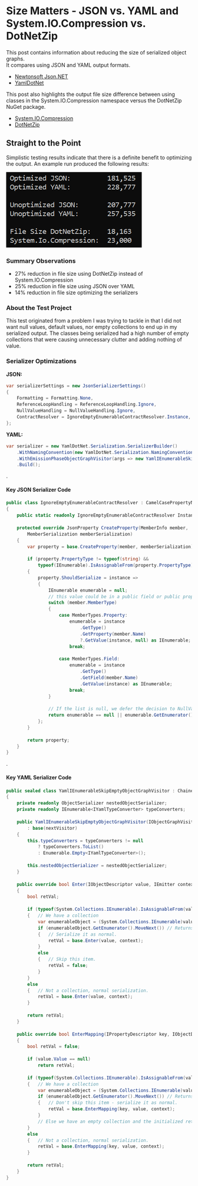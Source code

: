 # Size Matters - JSON vs. YAML and System.IO.Compression vs. DotNetZip

This post contains information about reducing the size of serialized object graphs.  
It compares using JSON and YAML output formats.
- [Newtonsoft Json.NET](https://www.newtonsoft.com/json)
- [YamlDotNet](https://github.com/aaubry/YamlDotNet)

This post also highlights the output file size difference between using classes in the System.IO.Compression namespace versus the DotNetZip NuGet package.
- [System.IO.Compression](https://docs.microsoft.com/en-us/dotnet/api/system.io.compression) 
- [DotNetZip](https://github.com/haf/DotNetZip.Semverd)

## Straight to the Point

Simplistic testing results indicate that there is a definite benefit to optimizing the output.  An example run produced the following results:

![Sample File Size Results](images/SampleFileSizeResults.png)

### Summary Observations

- 27% reduction in file size using DotNetZip instead of System.IO.Compression
- 25% reduction in file size using JSON over YAML
- 14% reduction in file size optimizing the serializers

### About the Test Project

This test originated from a problem I was trying to tackle in that I did not want null values, default values, 
nor empty collections to end up in my serialized output.  The classes being serialized had a high number of 
empty collections that were causing unnecessary clutter and adding nothing of value.

### Serializer Optimizations

__JSON:__
```c#
var serializerSettings = new JsonSerializerSettings()
{   
	Formatting = Formatting.None,
	ReferenceLoopHandling = ReferenceLoopHandling.Ignore,
	NullValueHandling = NullValueHandling.Ignore,
	ContractResolver = IgnoreEmptyEnumerableContractResolver.Instance,
};
```
  

__YAML:__
```c#
var serializer = new YamlDotNet.Serialization.SerializerBuilder()
	.WithNamingConvention(new YamlDotNet.Serialization.NamingConventions.CamelCaseNamingConvention())
	.WithEmissionPhaseObjectGraphVisitor(args => new YamlIEnumerableSkipEmptyObjectGraphVisitor(args.InnerVisitor, args.TypeConverters, args.NestedObjectSerializer))
	.Build();
```

.
  

#### Key JSON Serializer Code

```c#
public class IgnoreEmptyEnumerableContractResolver : CamelCasePropertyNamesContractResolver
{
	public static readonly IgnoreEmptyEnumerableContractResolver Instance = new IgnoreEmptyEnumerableContractResolver();

	protected override JsonProperty CreateProperty(MemberInfo member,
		MemberSerialization memberSerialization)
	{
		var property = base.CreateProperty(member, memberSerialization);

		if (property.PropertyType != typeof(string) &&
			typeof(IEnumerable).IsAssignableFrom(property.PropertyType))
		{
			property.ShouldSerialize = instance =>
			{
				IEnumerable enumerable = null;
				// this value could be in a public field or public property
				switch (member.MemberType)
				{
					case MemberTypes.Property:
						enumerable = instance
							.GetType()
							.GetProperty(member.Name)
							?.GetValue(instance, null) as IEnumerable;
						break;

					case MemberTypes.Field:
						enumerable = instance
							.GetType()
							.GetField(member.Name)
							.GetValue(instance) as IEnumerable;
						break;
				}

				// If the list is null, we defer the decision to NullValueHandling setting in the serializer settings.
				return enumerable == null || enumerable.GetEnumerator().MoveNext(); // Using MoveNext is more performant than using a "Count", which has to traverse the entire collection.
			};
		}

		return property;
	}
}
```

.
  

#### Key YAML Serializer Code

```c#
public sealed class YamlIEnumerableSkipEmptyObjectGraphVisitor : ChainedObjectGraphVisitor
{
	private readonly ObjectSerializer nestedObjectSerializer;
	private readonly IEnumerable<IYamlTypeConverter> typeConverters;

	public YamlIEnumerableSkipEmptyObjectGraphVisitor(IObjectGraphVisitor<IEmitter> nextVisitor, IEnumerable<IYamlTypeConverter> typeConverters, ObjectSerializer nestedObjectSerializer)
		: base(nextVisitor)
	{
		this.typeConverters = typeConverters != null
			? typeConverters.ToList()
			: Enumerable.Empty<IYamlTypeConverter>();

		this.nestedObjectSerializer = nestedObjectSerializer;
	}

	public override bool Enter(IObjectDescriptor value, IEmitter context)
	{
		bool retVal;

		if (typeof(System.Collections.IEnumerable).IsAssignableFrom(value.Value.GetType()))
		{   // We have a collection
			var enumerableObject = (System.Collections.IEnumerable)value.Value;
			if (enumerableObject.GetEnumerator().MoveNext()) // Returns true if the collection is not empty.
			{   // Serialize it as normal.
				retVal = base.Enter(value, context);
			}
			else
			{   // Skip this item.
				retVal = false;
			}
		}
		else
		{   // Not a collection, normal serialization.
			retVal = base.Enter(value, context);
		}

		return retVal;
	}

	public override bool EnterMapping(IPropertyDescriptor key, IObjectDescriptor value, IEmitter context)
	{
		bool retVal = false;

		if (value.Value == null)
			return retVal;

		if (typeof(System.Collections.IEnumerable).IsAssignableFrom(value.Value.GetType()))
		{   // We have a collection
			var enumerableObject = (System.Collections.IEnumerable)value.Value;
			if (enumerableObject.GetEnumerator().MoveNext()) // Returns true if the collection is not empty.
			{   // Don't skip this item - serialize it as normal.
				retVal = base.EnterMapping(key, value, context);
			}
			// Else we have an empty collection and the initialized return value of false is correct.
		}
		else
		{   // Not a collection, normal serialization.
			retVal = base.EnterMapping(key, value, context);
		}

		return retVal;
	}
}
```
